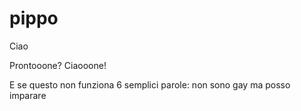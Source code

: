 # pippo
Ciao

Prontooone? Ciaooone!

E se questo non funziona 6 semplici parole:
non sono gay ma posso imparare
